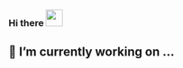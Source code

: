 ### Hi there <img src="https://raw.githubusercontent.com/MartinHeinz/MartinHeinz/master/wave.gif" width="30px">

## 🔭 I’m currently working on ...


<!--
**parks38/parks38** is a ✨ _special_ ✨ repository because its `README.md` (this file) appears on your GitHub profile.

Here are some ideas to get you started:

- 🔭 I’m currently working on ...
- 🌱 I’m currently learning ...
- 👯 I’m looking to collaborate on ...
- 🤔 I’m looking for help with ...
- 💬 Ask me about ...
- 📫 How to reach me: ...
- 😄 Pronouns: ...
- ⚡ Fun fact: ...
-->
